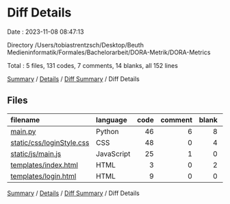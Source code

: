 # Diff Details

Date : 2023-11-08 08:47:13

Directory /Users/tobiastrentzsch/Desktop/Beuth Medieninformatik/Formales/Bachelorarbeit/DORA-Metrik/DORA-Metrics

Total : 5 files,  131 codes, 7 comments, 14 blanks, all 152 lines

[Summary](results.md) / [Details](details.md) / [Diff Summary](diff.md) / Diff Details

## Files
| filename | language | code | comment | blank | total |
| :--- | :--- | ---: | ---: | ---: | ---: |
| [main.py](/main.py) | Python | 46 | 6 | 8 | 60 |
| [static/css/loginStyle.css](/static/css/loginStyle.css) | CSS | 48 | 0 | 4 | 52 |
| [static/js/main.js](/static/js/main.js) | JavaScript | 25 | 1 | 0 | 26 |
| [templates/index.html](/templates/index.html) | HTML | 3 | 0 | 2 | 5 |
| [templates/login.html](/templates/login.html) | HTML | 9 | 0 | 0 | 9 |

[Summary](results.md) / [Details](details.md) / [Diff Summary](diff.md) / Diff Details
